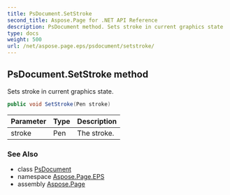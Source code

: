 ```yaml
---
title: PsDocument.SetStroke
second_title: Aspose.Page for .NET API Reference
description: PsDocument method. Sets stroke in current graphics state
type: docs
weight: 500
url: /net/aspose.page.eps/psdocument/setstroke/
---
```

## PsDocument.SetStroke method

Sets stroke in current graphics state.

```csharp
public void SetStroke(Pen stroke)
```

| Parameter | Type | Description |
| --- | --- | --- |
| stroke | Pen | The stroke. |

### See Also

* class [PsDocument](../)
* namespace [Aspose.Page.EPS](../../psdocument/)
* assembly [Aspose.Page](../../../)


